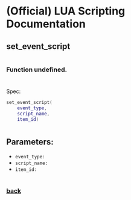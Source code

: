 
# (Official) LUA Scripting Documentation

## set_event_script
#
### Function undefined.
#
Spec:
```lua
set_event_script(
	event_type,
	script_name,
	item_id)
```
#
## Parameters:
- `event_type:` 
- `script_name:` 
- `item_id:` 
#
### [back](../other)
